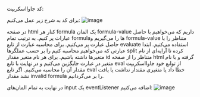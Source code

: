 کد جاوااسکریپت:

برای کد به شرح زیر عمل می‌کنیم:
![image](https://github.com/user-attachments/assets/c5db8fc7-64ff-4f7c-bbb0-4fadc5b342ab)

در صفحه html کنار هر formula یک المان formula-value داریم که می‌خواهیم با حاصل عبارات پر کنیم.
به ترتیب تمام formulaها را می‌گیریم و formula-value متناظر را با حاصل عبارت پر می‌کنیم.
برای محاسبه عبارت از تابع evaluate استفاده می‌کنیم. ابتدا عبارتی که می‌خواهیم محاسبه کنیم را بر حسب عملگرها split کرده تا آرایه‌ای از نام متغیرها داشته باشیم. برای هر نام متغیر مقدار id متناظر را از صفحه html گرفته و با نام متغیر در عبارت جایگزین می‌کنیم و در نهایت با تابع eval از توابع خود جاوااسکریپت مقدار آن را محاسبه می‌کنیم. اگر تابع eval خطا داد یا متغیری مقندار نداشت یا یافت نشد مقدار invalid formula را بر می‌گردانیم.

در نهایت به تمام المان‌های input یک eventListener اضافه می‌کنیم:
![image](https://github.com/user-attachments/assets/1c1da35d-4395-4b77-a45f-782adea2611e)
